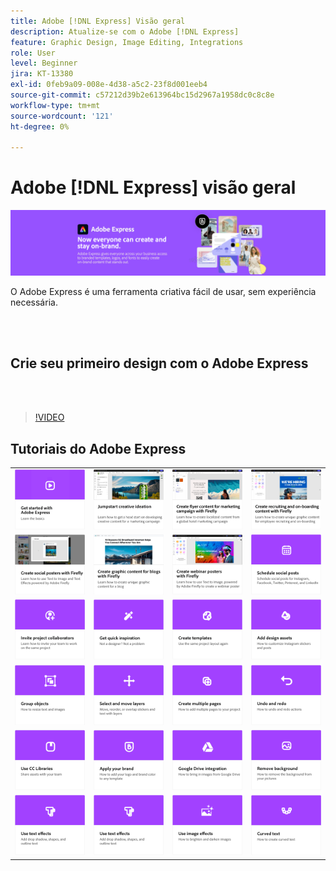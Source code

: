 ```yaml
---
title: Adobe [!DNL Express] Visão geral
description: Atualize-se com o Adobe [!DNL Express]
feature: Graphic Design, Image Editing, Integrations
role: User
level: Beginner
jira: KT-13380
exl-id: 0feb9a09-008e-4d38-a5c2-23f8d001eeb4
source-git-commit: c57212d39b2e613964bc15d2967a1958dc0c8c8e
workflow-type: tm+mt
source-wordcount: '121'
ht-degree: 0%

---
```


# Adobe [!DNL Express] visão geral

![Express Hero Image](../assets/Express.png)

O Adobe Express é uma ferramenta criativa fácil de usar, sem experiência necessária.

<br> 

## Crie seu primeiro design com o Adobe Express

<br> 

>[!VIDEO](https://video.tv.adobe.com/v/3420225?quality=12&learn=on&hidetitle=true)

## Tutoriais do Adobe Express

<table style="table-layout:fixed">
<tr>
   <td>
      <a href="get-started.md">
         <img alt="Introdução ao Adobe Express" src="assets/get-started.png" />
      </a>
  </td>
  <td>
      <a href="jumpstart-ideation.md">
         <img alt="Impulsione uma ideia criativa" src="assets/marketing-ideation.png" />
      </a>
   </td>     
   <td>
      <a href="create-local-marketing.md">
         <img alt="Criar conteúdo de folheto para campanha de marketing com o Firefly" src="assets/local-marketing.png" />
      </a>
   </td>    
   <td>
      <a href="create-on-boarding.md">
         <img alt="Crie conteúdo de recrutamento e de integração com o Firefly" src="assets/on-boarding.png" />
      </a>
   </td>
</tr>
<tr>
   <td>
      <a href="create-social-posters.md">
         <img alt="Criar pôsteres para redes sociais com o Firefly" src="assets/social-firefly.png" />
      </a>
   </td>
   <td>
      <a href="create-blog-graphics.md">
         <img alt="Criar conteúdo gráfico para blogs com Firefly" src="assets/blog-graphic.png" />
      </a>
   </td>
   <td>
      <a href="create-webinar-poster.md">
         <img alt="Criar pôsteres para webinar com o Firefly" src="assets/webinar-poster.png" />
      </a>
   </td>
   <td>
      <a href="schedule.md">
         <img alt="Agendar publicações nas redes sociais" src="assets/schedule.png" />
      </a>
   </td>
</tr>
<tr>
  <td>
   <a href="collaborate.md">
      <img alt="Convidar colaboradores do projeto" src="assets/collaborate.png" />
   </a>
  </td>
    <td>
      <a href="get-inspiration.md">
         <img alt="Obtenha inspiração rápida" src="assets/inspiration.png" />
      </a>
  </td>
   <td>
   <a href="create-templates.md">
      <img alt="Criar modelos" src="assets/templates.png" />
   </a>
  </td>
   <td>
         <a href="add-design-assets.md">
            <img alt="Adicionar ativos de design" src="assets/design-assets.png" />
         </a>
   </td>
</tr>
<tr>
  <td>
         <a href="group-objects.md">
            <img alt="Agrupar objetos" src="assets/group-objects.png" />
         </a>
   </td>
  <td>
         <a href="layers.md">
            <img alt="Selecionar e mover camadas" src="assets/layers.png" />
         </a>
   </td>
  <td>
      <a href="multiple-pages.md">
         <img alt="Criar várias páginas" src="assets/multiple-pages.png" />
      </a>
  </td>
  <td>
      <a href="undo-redo.md">
         <img alt="Desfazer e refazer" src="assets/undo-redo.png" />
      </a>
   </td>
</tr>
<tr>
 <td>
      <a href="cc-libraries.md">
         <img alt="Usar Bibliotecas da CC" src="assets/cc-libraries.png" />
      </a>
  </td>
   <td>
      <a href="brand.md">
         <img alt="Aplicar sua marca" src="assets/brand.png" />
      </a>
  </td>
   <td>
      <a href="google-drive.md">
         <img alt="Integração do Google Drive" src="assets/google-drive.png" />
      </a>
  </td>
  <td>
      <a href="remove-background.md">
         <img alt="Remover fundo" src="assets/background.png" />
      </a>
  </td>
</tr>
<tr>
 <td>
      <a href="text-effects.md">
         <img alt="Usar efeitos de texto" src="assets/text-effects.png" />
      </a>
  </td>
  <td>
      <a href="text-effects.md">
         <img alt="Usar efeitos de texto" src="assets/text-effects.png" />
      </a>
  </td>
  <td>
      <a href="image-effects.md">
         <img alt="Usar efeitos de imagem" src="assets/image-effects.png" />
      </a>
  </td>
   <td>
      <a href="create-curved-text.md">
         <img alt="Criar texto curvo" src="assets/curved-text.png" />
      </a>
   </td>
</tr>
</table>
